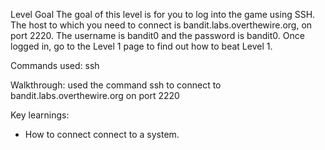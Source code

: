 Level Goal
The goal of this level is for you to log into the game using SSH. The host to which you need to connect is bandit.labs.overthewire.org, on port 2220. The username is bandit0 and the password is bandit0. Once logged in, go to the Level 1 page to find out how to beat Level 1.

Commands used: 
ssh

Walkthrough:
used the command ssh to connect to bandit.labs.overthewire.org on port 2220 

Key learnings:
- How to connect connect to a system.
